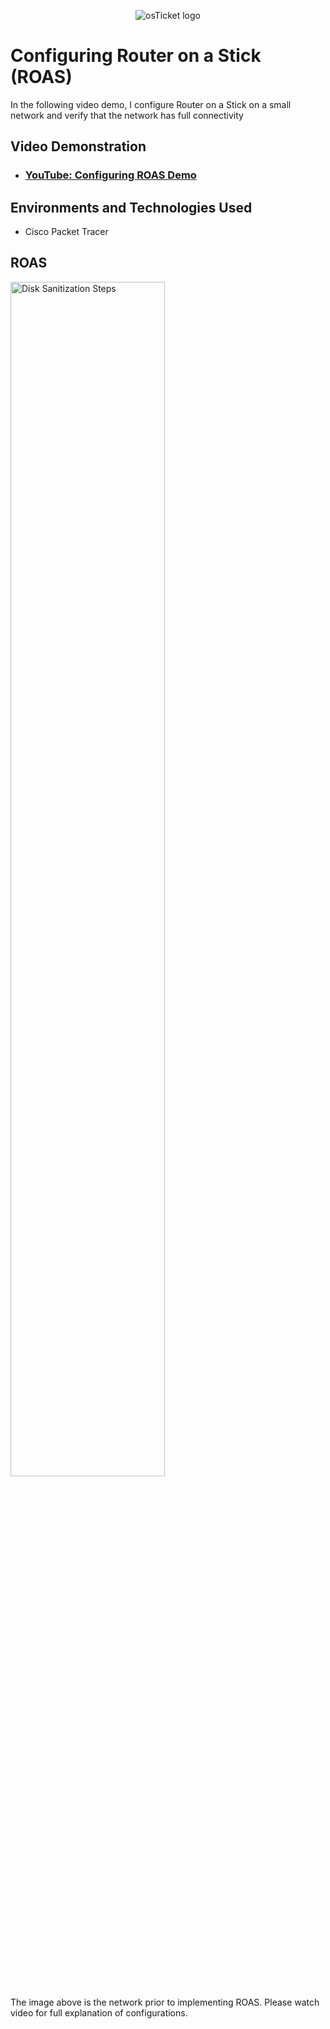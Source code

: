 <p align="center">
<img src="https://i.imgur.com/sj5fjvT.png"alt="osTicket logo"/>
</p>

<h1>Configuring Router on a Stick (ROAS)</h1>
In the following video demo, I configure Router on a Stick on a small network and verify that the network has full connectivity<br />


<h2>Video Demonstration</h2>

- ### [YouTube: Configuring ROAS Demo](https://youtu.be/-xHhC53mQVw) 
  
<h2>Environments and Technologies Used</h2>

- Cisco Packet Tracer

<h2>ROAS</h2>

<p>
<img src="https://i.imgur.com/Oq4URUp.png" height="70%" width="70%" alt="Disk Sanitization Steps"/>
</p>
<p>
The image above is the network prior to implementing ROAS. Please watch video for full explanation of configurations. 
</p>
<br />
